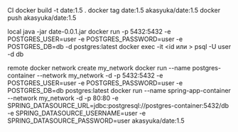 CI
docker build -t date:1.5 .
docker tag date:1.5 akasyuka/date:1.5
docker push akasyuka/date:1.5

local
java -jar date-0.0.1.jar
docker run -p 5432:5432 -e POSTGRES_USER=user -e POSTGRES_PASSWORD=user -e POSTGRES_DB=db -d postgres:latest
docker exec -it <id или > psql -U user -d db

remote
docker network create my_network
docker run --name postgres-container --network my_network -d -p 5432:5432 -e POSTGRES_USER=user -e POSTGRES_PASSWORD=user -e POSTGRES_DB=db postgres:latest
docker run --name spring-app-container --network my_network -d -p 80:80  -e SPRING_DATASOURCE_URL=jdbc:postgresql://postgres-container:5432/db -e SPRING_DATASOURCE_USERNAME=user -e SPRING_DATASOURCE_PASSWORD=user akasyuka/date:1.5



